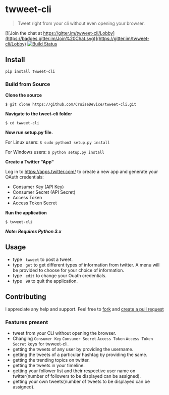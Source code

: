# twweet-cli

> Tweet right from your cli without even opening your browser.

[![Join the chat at https://gitter.im/twweet-cli/Lobby](https://badges.gitter.im/Join%20Chat.svg)](https://gitter.im/twweet-cli/Lobby) [![Build Status](https://travis-ci.org/CruiseDevice/twweet-cli.svg?branch=master)](https://travis-ci.org/CruiseDevice/twweet-cli)


## Install

`
pip install twweet-cli
`

### Build from Source

**Clone the source**

`
$ git clone https://github.com/CruiseDevice/twweet-cli.git
`

**Navigate to the tweet-cli folder**

`
$ cd twweet-cli
`

**Now run setup.py file.**

For Linux users:
`
$ sudo python3 setup.py install
`

For Windows users:
`
$ python setup.py install
`

**Create a Twitter "App"**

Log in to https://apps.twitter.com/ to create a new app and generate your OAuth credentials:

* Consumer Key (API Key)
* Consumer Secret (API Secret)
* Access Token
* Access Token Secret


**Run the application**

`
$ twweet-cli
`

**_Note: Requires Python 3.x_**

## Usage

* type ` twweet` to post a tweet.
* type ` get` to get different types of information from twitter. A menu will be provided to choose for your choice of             information.
* type ` edit` to change your Ouath credentials.
* type ` 99` to quit the application. 


## Contributing

I appreciate any help and support. Feel free to [fork](https://github.com/CruiseDevice/twweet-cli#fork-destination-box) and [create a pull request](https://github.com/CruiseDevice/twweet-cli/compare)

### Features present

* tweet from your CLI without opening the browser.
* Changing `Consumer Key`  `Consumer Secret`  `Access Token`  `Access Token Secret` keys for twweet-cli. 
* getting the tweets of any user by providing the username.
* getting the tweets of a particular hashtag by providing the same.
* getting the trending topics on twitter. 
* getting the tweets in your timeline.
* getting your follower list and their respective user name on twitter(number of followers to be displayed can be assigned).
* getting your own tweets(number of tweets to be displayed can be assigned).
